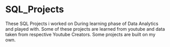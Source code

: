 # SQL_Projects

These SQL Projects i worked on During learning phase of Data Analytics and played with. Some of these projects are learned from youtube and data taken from respective Youtube Creators. Some projects are built on my own.
